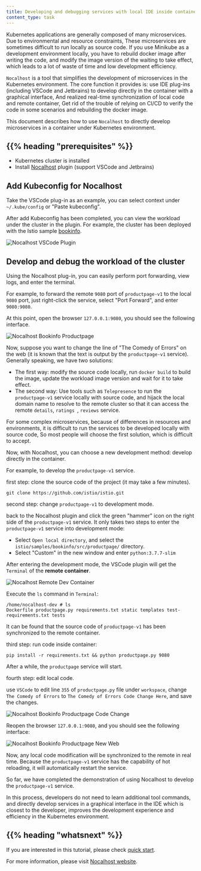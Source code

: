```yaml
---
title: Developing and debugging services with local IDE inside container
content_type: task
---
```


Kubernetes applications are generally composed of many microservices. Due to environmental and resource constraints, These microservices are sometimes difficult to run locally as source code. If you use Minikube as a development environment locally, you have to rebuild docker image after writing the code, and modify the image version of the waiting to take effect, which leads to a lot of waste of time and low development efficiency.

`Nocalhost` is a tool that simplifies the development of microservices in the Kubernetes environment. The core function it provides is: use IDE plug-ins (including VSCode and Jetbrains) to develop directly in the container with a graphical interface, And realized real-time synchronization of local code and remote container, Get rid of the trouble of relying on CI/CD to verify the code in some scenarios and rebuilding the docker image.

This document describes how to use `Nocalhost` to directly develop microservices in a container under Kubernetes environment.

## {{% heading "prerequisites" %}}

* Kubernetes cluster is installed
* Install [Nocalhost](https://nocalhost.dev/installation/) plugin (support VSCode and Jetbrains)

## Add Kubeconfig for Nocalhost

Take the VSCode plug-in as an example, you can select context under `~/.kube/config` or "Paste kubeconfig".

After add Kubeconfig has been completed, you can view the workload under the cluster in the plugin. For example, the cluster has been deployed with the Istio sample [bookinfo](https://raw.githubusercontent.com/istio/istio/release-1.10/samples/bookinfo/platform/kube/bookinfo.yaml).

![Nocalhost VSCode Plugin](/images/docs/nocalhost-vscode-plugin.png)

## Develop and debug the workload of the cluster

Using the Nocalhost plug-in, you can easily perform port forwarding, view logs, and enter the terminal.

For example, to forward the remote `9080` port of `productpage-v1` to the local `9080` port, just right-click the service, select "Port Forward", and enter `9080:9080`.

At this point, open the browser `127.0.0.1:9080`, you should see the following interface.

![Nocalhost Bookinfo Productpage](/images/docs/nocalhost-bookinfo-productpage.png)

Now, suppose you want to change the line of "The Comedy of Errors" on the web (it is known that the text is output by the `productpage-v1` service). Generally speaking, we have two solutions:

* The first way: modify the source code locally, run `docker build` to build the image, update the workload image version and wait for it to take effect.
* The second way: Use tools such as `Telepresence` to run the `productpage-v1` service locally with source code, and hijack the local domain name to resolve to the remote cluster so that it can access the remote `details`, `ratings `, `reviews` service.

For some complex microservices, because of differences in resources and environments, it is difficult to run the services to be developed locally with source code, So most people will choose the first solution, which is difficult to accept.

Now, with Nocalhost, you can choose a new development method: develop directly in the container.

For example, to develop the `productpage-v1` service. 

first step: clone the source code of the project (it may take a few minutes).

```
git clone https://github.com/istio/istio.git
```

second step: change `productpage-v1` to development mode.

back to the Nocalhost plugin and click the green "hammer" icon on the right side of the `productpage-v1` service. It only takes two steps to enter the `productpage-v1` service into development mode:

* Select `Open local directory`, and select the `istio/samples/bookinfo/src/productpage/` directory.
* Select "Custom" in the new window and enter `python:3.7.7-slim`

After entering the development mode, the VSCode plugin will get the `Terminal` of the **remote container**.

![Nocalhost Remote Dev Container](/images/docs/nocalhost-remote-dev-container.png)

Execute the `ls` command in `Terminal`:

```
/home/nocalhost-dev # ls
Dockerfile productpage.py requirements.txt static templates test-requirements.txt tests
```

It can be found that the source code of `productpage-v1` has been synchronized to the remote container. 

third step: run code inside container:

```
pip install -r requirements.txt && python productpage.py 9080
```

After a while, the `productpage` service will start.


fourth step: edit local code.

use `VSCode` to edit line `355` of `productpage.py` file under `workspace`, change `The Comedy of Errors` to `The Comedy of Errors Code Change Here`, and save the changes.

![Nocalhost Bookinfo Productpage Code Change](/images/docs/nocalhost-bookinfo-productpage-code-change.png)

Reopen the browser `127.0.0.1:9080`, and you should see the following interface:

![Nocalhost Bookinfo Productpage New Web](/images/docs/nocalhost-bookinfo-productpage-new-web.png)

Now, any local code modification will be synchronized to the remote in real time. Because the `productpage-v1` service has the capability of hot reloading, it will automatically restart the service.

So far, we have completed the demonstration of using Nocalhost to develop the `productpage-v1` service.

In this process, developers do not need to learn additional tool commands, and directly develop services in a graphical interface in the IDE which is closest to the developer, improves the development experience and efficiency in the Kubernetes environment.

## {{% heading "whatsnext" %}}

If you are interested in this tutorial, please check [quick start](https://nocalhost.dev/getting-started/).

For more information, please visit [Nocalhost website](https://nocalhost.dev).